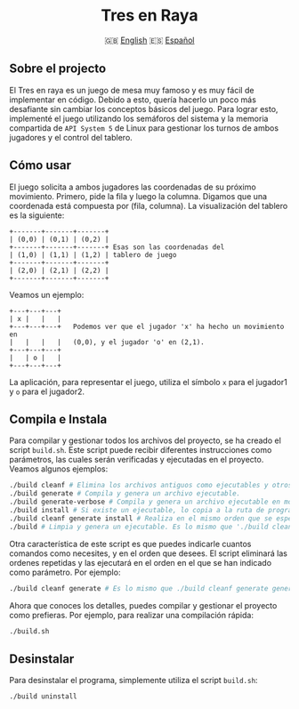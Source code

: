 <div class="languages" align="center">

# Tres en Raya

:uk: <a href="https://github.com/dpv927/tic-tac-toe">English</a>
:es: <a href="#">Español</a>
</div>

## Sobre el projecto
El Tres en raya es un juego de mesa muy famoso y es muy fácil de implementar en código. Debido a esto, quería hacerlo un poco más desafiante sin cambiar los
conceptos básicos del juego. Para lograr esto, implementé el juego utilizando los semáforos del sistema y la memoria compartida de `API System 5` de Linux 
para gestionar los turnos de ambos jugadores y el control del tablero.

## Cómo usar
El juego solicita a ambos jugadores las coordenadas de su próximo movimiento. Primero, pide la fila y luego la columna. Digamos que una coordenada está 
compuesta por (fila, columna). La visualización del tablero es la siguiente:
```
+-------+-------+-------+
| (0,0) | (0,1) | (0,2) |
+-------+-------+-------+ Esas son las coordenadas del
| (1,0) | (1,1) | (1,2) | tablero de juego
+-------+-------+-------+
| (2,0) | (2,1) | (2,2) |
+-------+-------+-------+

```
Veamos un ejemplo:
```
+---+---+---+
| x |   |   |
+---+---+---+   Podemos ver que el jugador 'x' ha hecho un movimiento en
|   |   |   |   (0,0), y el jugador 'o' en (2,1).
+---+---+---+
|   | o |   |
+---+---+---+
```
La aplicación, para representar el juego, utiliza el símbolo `x` para el jugador1 y `o` para el jugador2. 

## Compila e Instala
Para compilar y gestionar todos los archivos del proyecto, se ha creado el script `build.sh`. Este script puede recibir diferentes instrucciones como
parámetros, las cuales serán verificadas y ejecutadas en el proyecto. Veamos algunos ejemplos:
```bash
./build cleanf # Elimina los archivos antiguos como ejecutables y otros archivos objeto.
./build generate # Compila y genera un archivo ejecutable.
./build generate-verbose # Compila y genera un archivo ejecutable en modo detallado.
./build install # Si existe un ejecutable, lo copia a la ruta de programas.
./build cleanf generate install # Realiza en el mismo orden que se especifican todos los comandos ya descritos.
./build # Limpia y genera un ejecutable. Es lo mismo que './build cleanf generate' pero más rápido.
```
Otra característica de este script es que puedes indicarle cuantos comandos como necesites, y en el orden que desees. El script eliminará las ordenes
repetidas y las ejecutará en el orden en el que se han indicado como parámetro. Por ejemplo:
```bash
./build cleanf generate # Es lo mismo que ./build cleanf generate generate o ./build cleanf generate cleanf ...
```

Ahora que conoces los detalles, puedes compilar y gestionar el proyecto como prefieras. Por ejemplo, para realizar una compilación rápida:
```bash
./build.sh
```

## Desinstalar
Para desinstalar el programa, simplemente utiliza el script `build.sh`:
```bash
./build uninstall
```
